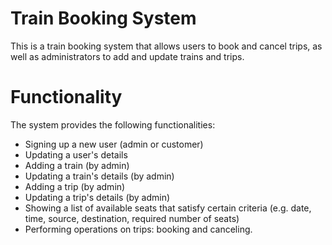 # Train Booking System
This is a train booking system that allows users to book and cancel trips, as well as administrators to add and update trains and trips.

# Functionality
The system provides the following functionalities:

- Signing up a new user (admin or customer)
- Updating a user's details
- Adding a train (by admin)
- Updating a train's details (by admin)
- Adding a trip (by admin)
- Updating a trip's details (by admin)
- Showing a list of available seats that satisfy certain criteria (e.g. date, time, source, destination, required number of seats)
- Performing operations on trips: booking and canceling.

